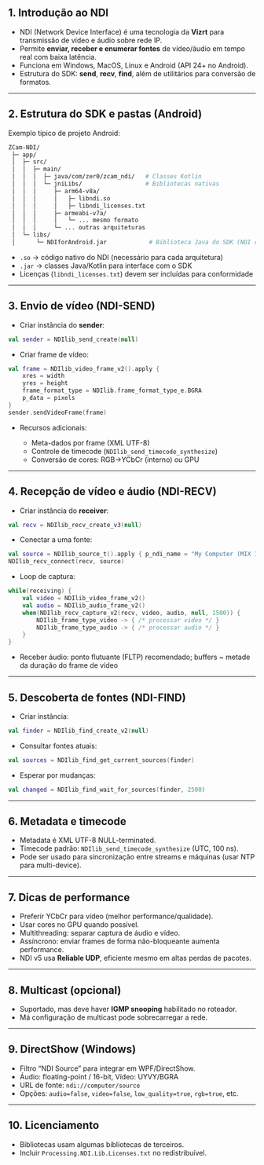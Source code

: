 ## **1. Introdução ao NDI**

* NDI (Network Device Interface) é uma tecnologia da **Vizrt** para transmissão de vídeo e áudio sobre rede IP.
* Permite **enviar, receber e enumerar fontes** de vídeo/áudio em tempo real com baixa latência.
* Funciona em Windows, MacOS, Linux e Android (API 24+ no Android).
* Estrutura do SDK: **send**, **recv**, **find**, além de utilitários para conversão de formatos.

---

## **2. Estrutura do SDK e pastas (Android)**

Exemplo típico de projeto Android:

```bash
ZCam-NDI/
 ├─ app/
 │  ├─ src/
 │  │  ├─ main/
 │  │  │  ├─ java/com/zer0/zcam_ndi/   # Classes Kotlin
 │  │  │  └─ jniLibs/                  # Bibliotecas nativas
 │  │  │     ├─ arm64-v8a/
 │  │  │     │   ├─ libndi.so
 │  │  │     │   ├─ libndi_licenses.txt
 │  │  │     ├─ armeabi-v7a/
 │  │  │     │   └─ ... mesmo formato
 │  │  │     └─ ... outras arquiteturas
 │  └─ libs/
 │      └─ NDIforAndroid.jar            # Biblioteca Java do SDK (NDI classes)
```

* `.so` → código nativo do NDI (necessário para cada arquitetura)
* `.jar` → classes Java/Kotlin para interface com o SDK
* Licenças (`libndi_licenses.txt`) devem ser incluídas para conformidade

---

## **3. Envio de vídeo (NDI-SEND)**

* Criar instância do **sender**:

```kotlin
val sender = NDIlib_send_create(null)
```

* Criar frame de vídeo:

```kotlin
val frame = NDIlib_video_frame_v2().apply {
    xres = width
    yres = height
    frame_format_type = NDIlib.frame_format_type_e.BGRA
    p_data = pixels
}
sender.sendVideoFrame(frame)
```

* Recursos adicionais:

  * Meta-dados por frame (XML UTF-8)
  * Controle de timecode (`NDIlib_send_timecode_synthesize`)
  * Conversão de cores: RGB→YCbCr (interno) ou GPU

---

## **4. Recepção de vídeo e áudio (NDI-RECV)**

* Criar instância do **receiver**:

```kotlin
val recv = NDIlib_recv_create_v3(null)
```

* Conectar a uma fonte:

```kotlin
val source = NDIlib_source_t().apply { p_ndi_name = "My Computer (MIX 1)" }
NDIlib_recv_connect(recv, source)
```

* Loop de captura:

```kotlin
while(receiving) {
    val video = NDIlib_video_frame_v2()
    val audio = NDIlib_audio_frame_v2()
    when(NDIlib_recv_capture_v2(recv, video, audio, null, 1500)) {
        NDIlib_frame_type_video -> { /* processar video */ }
        NDIlib_frame_type_audio -> { /* processar audio */ }
    }
}
```

* Receber áudio: ponto flutuante (FLTP) recomendado; buffers \~ metade da duração do frame de vídeo

---

## **5. Descoberta de fontes (NDI-FIND)**

* Criar instância:

```kotlin
val finder = NDIlib_find_create_v2(null)
```

* Consultar fontes atuais:

```kotlin
val sources = NDIlib_find_get_current_sources(finder)
```

* Esperar por mudanças:

```kotlin
val changed = NDIlib_find_wait_for_sources(finder, 2500)
```

---

## **6. Metadata e timecode**

* Metadata é XML UTF-8 NULL-terminated.
* Timecode padrão: `NDIlib_send_timecode_synthesize` (UTC, 100 ns).
* Pode ser usado para sincronização entre streams e máquinas (usar NTP para multi-device).

---

## **7. Dicas de performance**

* Preferir YCbCr para vídeo (melhor performance/qualidade).
* Usar cores no GPU quando possível.
* Multithreading: separar captura de áudio e vídeo.
* Assíncrono: enviar frames de forma não-bloqueante aumenta performance.
* NDI v5 usa **Reliable UDP**, eficiente mesmo em altas perdas de pacotes.

---

## **8. Multicast (opcional)**

* Suportado, mas deve haver **IGMP snooping** habilitado no roteador.
* Má configuração de multicast pode sobrecarregar a rede.

---

## **9. DirectShow (Windows)**

* Filtro “NDI Source” para integrar em WPF/DirectShow.
* Áudio: floating-point / 16-bit, Vídeo: UYVY/BGRA
* URL de fonte: `ndi://computer/source`
* Opções: `audio=false`, `video=false`, `low_quality=true`, `rgb=true`, etc.

---

## **10. Licenciamento**

* Bibliotecas usam algumas bibliotecas de terceiros.
* Incluir `Processing.NDI.Lib.Licenses.txt` no redistribuível.

